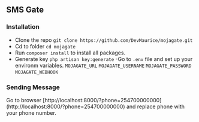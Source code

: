 ## SMS Gate 

### Installation
- Clone the repo 
`git clone https://github.com/DevMaurice/mojagate.git`
- Cd to folder
`cd mojagate`
- Run `composer install` to install all packages.
- Generate key
`php artisan key:generate`
-Go to `.env` file and set up your environm variables.
    `MOJAGATE_URL`
    `MOJAGATE_USERNAME`
    `MOJAGATE_PASSWORD`
    `MOJAGATE_WEBHOOK`

### Sending Message
<p>Go to browser [http://localhost:8000/?phone=254700000000](http://localhost:8000/?phone=254700000000) and replace phone with your phone number.</p>


